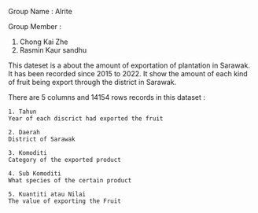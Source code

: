 Group Name : Alrite

Group Member :
1. Chong Kai Zhe
2. Rasmin Kaur sandhu

This dateset is a about the amount of exportation of plantation in Sarawak. It has been recorded since 2015 to 2022. It show the amount of each kind of fruit being export through the district in Sarawak.

There are 5 columns and 14154 rows records in this dataset :

    1. Tahun
    Year of each discrict had exported the fruit
    
    2. Daerah
    District of Sarawak
    
    3. Komoditi
    Category of the exported product
    
    4. Sub Komoditi
    What species of the certain product
    
    5. Kuantiti atau Nilai
    The value of exporting the Fruit
